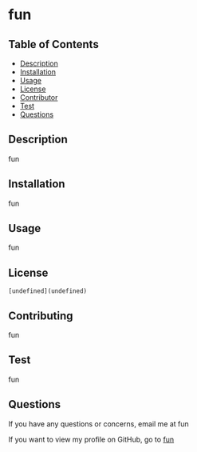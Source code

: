 # fun

## Table of Contents
- [Description](#description)
- [Installation](#installation)
- [Usage](#usage)
- [License](#license)
- [Contributor](#contributing)
- [Test](#test)
- [Questions](#questions)

## Description 
fun

## Installation
fun

## Usage
fun

## License 

    [undefined](undefined)
  

## Contributing
fun

## Test
fun

## Questions
If you have any questions or concerns, email me at fun

If you want to view my profile on GitHub, go to [fun](https://github.com/fun)
